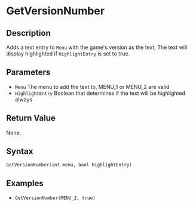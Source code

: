 # GetVersionNumber

## Description
Adds a text entry to `Menu` with the game's version as the text, The text will display highlighted if `HighlightEntry` is set to true.

## Parameters
- `Menu`
The menu to add the text to, MENU_1 or MENU_2 are valid
- `HighlightEntry`
Boolean that determines if the text will be highlighted always


## Return Value
None.

## Syntax
```GetVersionNumber(int menu, bool highlightEntry)```

## Examples
- ```GetVersionNumber(MENU_2, true)```